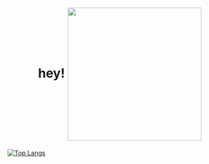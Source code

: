 <h1 align="center">
  hey!
  <img align="center" src="https://64.media.tumblr.com/51d98865d8113e0e00943bf52b85fce5/tumblr_pwtjfx2HE51vpvdbgo1_500.gifv" width="300px">
</h1>

[![Top Langs](https://github-readme-stats.vercel.app/api/top-langs/?username=subrami&layout=compact)](https://github.com/anuraghazra/github-readme-stats)

